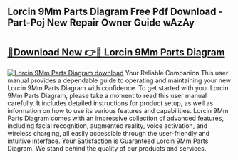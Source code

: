 ## Lorcin 9Mm Parts Diagram Free Pdf Download - Part-Poj New Repair Owner Guide wAzAy

# <h2><a href="http://dfszyqg.blite.top/?on=Lorcin+9Mm+Parts+Diagram">🔗Download New 👉🔴 Lorcin 9Mm Parts Diagram</a></h2>

[![Lorcin 9Mm Parts Diagram download](https://i.imgur.com/lujVjoI.png)](http://dfszyqg.blite.top/?on=Lorcin+9Mm+Parts+Diagram)
Your Reliable Companion This user manual provides a dependable guide to operating and maintaining your new Lorcin 9Mm Parts Diagram with confidence. To get started with your Lorcin 9Mm Parts Diagram, please take a moment to read this user manual carefully. It includes detailed instructions for product setup, as well as information on how to use its various features and capabilities. Lorcin 9Mm Parts Diagram comes with an impressive collection of advanced features, including facial recognition, augmented reality, voice activation, and wireless charging, all easily accessible through the user-friendly and intuitive interface. Your Satisfaction is Guaranteed Lorcin 9Mm Parts Diagram. We stand behind the quality of our products and services.
